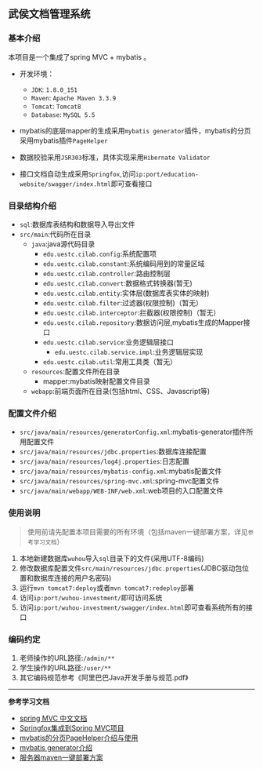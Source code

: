 ## 武侯文档管理系统

### 基本介绍

本项目是一个集成了spring MVC + mybatis 。

- 开发环境：
	- `JDK`: `1.8.0_151`
	- `Maven`: `Apache Maven 3.3.9`
	- `Tomcat`: `Tomcat8`
	- `Database`: `MySQL 5.5`

- mybatis的底层mapper的生成采用`mybatis generator`插件，mybatis的分页采用mybatis插件`PageHelper`

- 数据校验采用`JSR303`标准，具体实现采用`Hibernate Validator`

- 接口文档自动生成采用`Springfox`,访问`ip:port/education-website/swagger/index.html`即可查看接口

### 目录结构介绍

- `sql`:数据库表结构和数据导入导出文件
- `src/main`:代码所在目录
    - `java`:java源代码目录
        - `edu.uestc.cilab.config`:系统配置项
        - `edu.uestc.cilab.constant`:系统编码用到的常量区域
        - `edu.uestc.cilab.controller`:路由控制层
        - `edu.uestc.cilab.convert`:数据格式转换器(暂无)
        - `edu.uestc.cilab.entity`:实体层(数据库表实体的映射)
        - `edu.uestc.cilab.filter`:过滤器(权限控制)（暂无）
        - `edu.uestc.cilab.interceptor`:拦截器(权限控制)（暂无）
        - `edu.uestc.cilab.repository`:数据访问层,mybatis生成的Mapper接口
        - `edu.uestc.cilab.service`:业务逻辑层接口
            - `edu.uestc.cilab.service.impl`:业务逻辑层实现
        - `edu.uestc.cilab.util`:常用工具类（暂无）
    - `resources`:配置文件所在目录
        - mapper:mybatis映射配置文件目录
    - `webapp`:前端页面所在目录(包括html、CSS、Javascript等)
  
### 配置文件介绍
- `src/java/main/resources/generatorConfig.xml`:mybatis-generator插件所用配置文件
- `src/java/main/resources/jdbc.properties`:数据库连接配置
- `src/java/main/resources/log4j.properties`:日志配置
- `src/java/main/resources/mybatis-config.xml`:mybatis配置文件
- `src/java/main/resources/spring-mvc.xml`:spring-mvc配置文件
- `src/java/main/webapp/WEB-INF/web.xml`:web项目的入口配置文件


### 使用说明

> 使用前请先配置本项目需要的所有环境（包括maven一键部署方案，详见`参考学习文档`）

1. 本地新建数据库`wuhou`导入`sql`目录下的文件(采用UTF-8编码)
2. 修改数据库配置文件`src/main/resources/jdbc.properties`(JDBC驱动包位置和数据库连接的用户名密码)
3. 运行`mvn tomcat7:deploy`或者`mvn tomcat7:redeploy`部署
4. 访问`ip:port/wuhou-investment/`即可访问系统
5. 访问`ip:port/wuhou-investment/swagger/index.html`即可查看系统所有的接口
 
### 编码约定

1. 老师操作的URL路径:`/admin/**`
2. 学生操作的URL路径:`/user/**`
5. 其它编码规范参考《阿里巴巴Java开发手册与规范.pdf》


--- 
**参考学习文档**
 
- [spring MVC 中文文档](http://7xvpsh.com1.z0.glb.clouddn.com/)
- [Springfox集成到Spring MVC项目](http://shildon.leanote.com/post/Springfox%E9%9B%86%E6%88%90%E5%88%B0%E9%A1%B9%E7%9B%AE)
- [mybatis的分页PageHelper介绍与使用](mybatis的分页采用mybatis插件[PageHelper])
- [mybatis generator介绍](https://github.com/mybatis/generator)
- [服务器maven一键部署方案](http://note.youdao.com/noteshare?id=7b90cd5e4763911d261e39b14d3f7b5d)
  